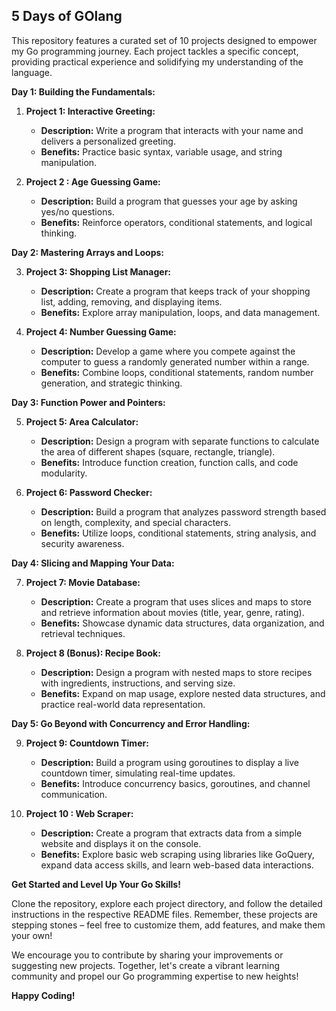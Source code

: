 ## 5 Days of GOlang

This repository features a curated set of 10 projects designed to empower my Go programming journey. Each project tackles a specific concept, providing practical experience and solidifying my understanding of the language.

**Day 1: Building the Fundamentals:**

1. **Project 1: Interactive Greeting:**
    * **Description:** Write a program that interacts with your name and delivers a personalized greeting. 
    * **Benefits:** Practice basic syntax, variable usage, and string manipulation.

2. **Project 2 : Age Guessing Game:**
    * **Description:** Build a program that guesses your age by asking yes/no questions.
    * **Benefits:** Reinforce operators, conditional statements, and logical thinking.

**Day 2: Mastering Arrays and Loops:**

3. **Project 3: Shopping List Manager:**
    * **Description:** Create a program that keeps track of your shopping list, adding, removing, and displaying items.
    * **Benefits:** Explore array manipulation, loops, and data management.

4. **Project 4: Number Guessing Game:**
    * **Description:** Develop a game where you compete against the computer to guess a randomly generated number within a range.
    * **Benefits:** Combine loops, conditional statements, random number generation, and strategic thinking.

**Day 3: Function Power and Pointers:**

5. **Project 5: Area Calculator:**
    * **Description:** Design a program with separate functions to calculate the area of different shapes (square, rectangle, triangle).
    * **Benefits:** Introduce function creation, function calls, and code modularity.

6. **Project 6: Password Checker:**
    * **Description:** Build a program that analyzes password strength based on length, complexity, and special characters.
    * **Benefits:** Utilize loops, conditional statements, string analysis, and security awareness.

**Day 4: Slicing and Mapping Your Data:**

7. **Project 7: Movie Database:**
    * **Description:** Create a program that uses slices and maps to store and retrieve information about movies (title, year, genre, rating).
    * **Benefits:** Showcase dynamic data structures, data organization, and retrieval techniques.

8. **Project 8 (Bonus): Recipe Book:**
    * **Description:** Design a program with nested maps to store recipes with ingredients, instructions, and serving size.
    * **Benefits:** Expand on map usage, explore nested data structures, and practice real-world data representation.

**Day 5: Go Beyond with Concurrency and Error Handling:**

9. **Project 9: Countdown Timer:**
    * **Description:** Build a program using goroutines to display a live countdown timer, simulating real-time updates.
    * **Benefits:** Introduce concurrency basics, goroutines, and channel communication.

10. **Project 10 : Web Scraper:**
    * **Description:** Create a program that extracts data from a simple website and displays it on the console.
    * **Benefits:** Explore basic web scraping using libraries like GoQuery, expand data access skills, and learn web-based data interactions.

**Get Started and Level Up Your Go Skills!**

Clone the repository, explore each project directory, and follow the detailed instructions in the respective README files. Remember, these projects are stepping stones – feel free to customize them, add features, and make them your own!

We encourage you to contribute by sharing your improvements or suggesting new projects. Together, let's create a vibrant learning community and propel our Go programming expertise to new heights!

**Happy Coding!**

